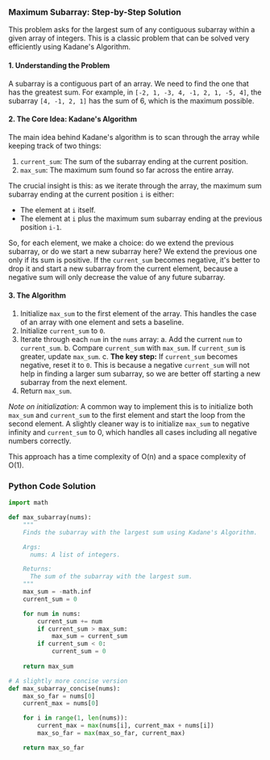 ### Maximum Subarray: Step-by-Step Solution

This problem asks for the largest sum of any contiguous subarray within a given array of integers. This is a classic problem that can be solved very efficiently using Kadane's Algorithm.

#### 1. Understanding the Problem

A subarray is a contiguous part of an array. We need to find the one that has the greatest sum. For example, in `[-2, 1, -3, 4, -1, 2, 1, -5, 4]`, the subarray `[4, -1, 2, 1]` has the sum of 6, which is the maximum possible.

#### 2. The Core Idea: Kadane's Algorithm

The main idea behind Kadane's algorithm is to scan through the array while keeping track of two things:

1.  `current_sum`: The sum of the subarray ending at the current position.
2.  `max_sum`: The maximum sum found so far across the entire array.

The crucial insight is this: as we iterate through the array, the maximum sum subarray ending at the current position `i` is either:
- The element at `i` itself.
- The element at `i` plus the maximum sum subarray ending at the previous position `i-1`.

So, for each element, we make a choice: do we extend the previous subarray, or do we start a new subarray here? We extend the previous one only if its sum is positive. If the `current_sum` becomes negative, it's better to drop it and start a new subarray from the current element, because a negative sum will only decrease the value of any future subarray.

#### 3. The Algorithm

1.  Initialize `max_sum` to the first element of the array. This handles the case of an array with one element and sets a baseline.
2.  Initialize `current_sum` to `0`.
3.  Iterate through each `num` in the `nums` array:
    a. Add the current `num` to `current_sum`.
    b. Compare `current_sum` with `max_sum`. If `current_sum` is greater, update `max_sum`.
    c. **The key step:** If `current_sum` becomes negative, reset it to `0`. This is because a negative `current_sum` will not help in finding a larger sum subarray, so we are better off starting a new subarray from the next element.
4.  Return `max_sum`.

*Note on initialization:* A common way to implement this is to initialize both `max_sum` and `current_sum` to the first element and start the loop from the second element. A slightly cleaner way is to initialize `max_sum` to negative infinity and `current_sum` to 0, which handles all cases including all negative numbers correctly.

This approach has a time complexity of O(n) and a space complexity of O(1).

### Python Code Solution

```python
import math

def max_subarray(nums):
    """
    Finds the subarray with the largest sum using Kadane's Algorithm.

    Args:
      nums: A list of integers.

    Returns:
      The sum of the subarray with the largest sum.
    """
    max_sum = -math.inf
    current_sum = 0

    for num in nums:
        current_sum += num
        if current_sum > max_sum:
            max_sum = current_sum
        if current_sum < 0:
            current_sum = 0
            
    return max_sum

# A slightly more concise version
def max_subarray_concise(nums):
    max_so_far = nums[0]
    current_max = nums[0]

    for i in range(1, len(nums)):
        current_max = max(nums[i], current_max + nums[i])
        max_so_far = max(max_so_far, current_max)

    return max_so_far

```

